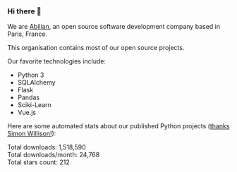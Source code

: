 ### Hi there 👋

We are [Abilian](https://abilian.com/), an open source software development company based in Paris, France.

This organisation contains most of our open source projects.

Our favorite technologies include:

- Python 3
- SQLAlchemy
- Flask
- Pandas
- Sciki-Learn
- Vue.js

Here are some automated stats about our published Python projects
([thanks Simon Willison!][sw-post]):

<!--marker-->
Total downloads: 1,518,590<br>
Total downloads/month: 24,768<br>
Total stars count: 212
<!--end-->

[sw-post]: https://simonwillison.net/2020/Jul/10/self-updating-profile-readme/